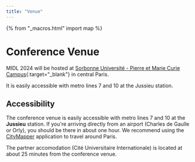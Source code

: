 ```yaml
---
title: "Venue"
---
```

{% from "_macros.html" import map %}

# Conference Venue
MIDL 2024 will be hosted at [Sorbonne Université - Pierre et Marie Curie Campus](https://sciences.sorbonne-universite.fr/en/sorbonne-universite-campus-pierre-et-marie-curie){:target="_blank"} in central Paris.

<!-- ![SCAI](/images/venue_map.png) -->

It is easily accessible with metro lines 7 and 10 at the Jussieu station.

## Accessibility

The conference venue is easily accessible with metro lines 7 and 10 at the **Jussieu** station. If you're arriving directly from an airport (Charles de Gaulle or Orly), you should be there in about one hour. We recommend using the [CityMapper](https://citymapper.com) application to travel around Paris.
<center>
<script src='https://static.citymapper.com/js/embed/widget.js' data-slug='d4erd8zcvn' data-width=600 ></script>
</center>

The partner accomodation (Cité Universitaire Internationale) is located at about 25 minutes from the conference venue.